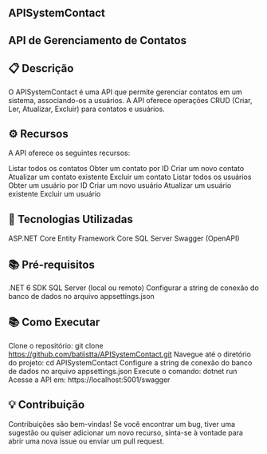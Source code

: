 ## APISystemContact

## API de Gerenciamento de Contatos

## 📋 Descrição
O APISystemContact é uma API que permite gerenciar contatos em um sistema, associando-os a usuários. A API oferece operações CRUD (Criar, Ler, Atualizar, Excluir) para contatos e usuários.

## ⚙️ Recursos
A API oferece os seguintes recursos:

Listar todos os contatos
Obter um contato por ID
Criar um novo contato
Atualizar um contato existente
Excluir um contato
Listar todos os usuários
Obter um usuário por ID
Criar um novo usuário
Atualizar um usuário existente
Excluir um usuário

## 🧪 Tecnologias Utilizadas
ASP.NET Core
Entity Framework Core
SQL Server
Swagger (OpenAPI)

## 📚 Pré-requisitos
.NET 6 SDK
SQL Server (local ou remoto)
Configurar a string de conexão do banco de dados no arquivo appsettings.json

## 📚 Como Executar
Clone o repositório: git clone https://github.com/batiistta/APISystemContact.git
Navegue até o diretório do projeto: cd APISystemContact
Configure a string de conexão do banco de dados no arquivo appsettings.json
Execute o comando: dotnet run
Acesse a API em: https://localhost:5001/swagger

## 💡 Contribuição
Contribuições são bem-vindas! Se você encontrar um bug, tiver uma sugestão ou quiser adicionar um novo recurso, sinta-se à vontade para abrir uma nova issue ou enviar um pull request.
